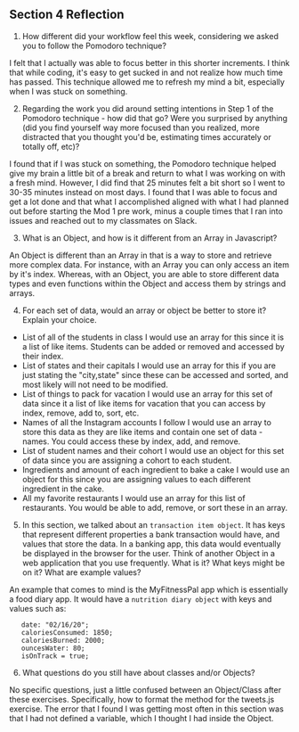 ## Section 4 Reflection

1. How different did your workflow feel this week, considering we asked you to follow the Pomodoro technique?

I felt that I actually was able to focus better in this shorter increments.  I think that while coding, it's easy to get sucked in and not realize how much time has passed.  This technique allowed me to refresh my mind a bit, especially when I was stuck on something.  

2. Regarding the work you did around setting intentions in Step 1 of the Pomodoro technique - how did that go? Were you surprised by anything (did you find yourself way more focused than you realized, more distracted that you thought you'd be, estimating times accurately or totally off, etc)?


I found that if I was stuck on something, the Pomodoro technique helped give my brain a little bit of a break and return to what I was working on with a fresh mind.  However, I did find that 25 minutes felt a bit short so I went to 30-35 minutes instead on most days.  I found that I was able to focus and get a lot done and that what I accomplished aligned with what I had planned out before starting the Mod 1 pre work, minus a couple times that I ran into issues and reached out to my classmates on Slack.    


3. What is an Object, and how is it different from an Array in Javascript?

An Object is different than an Array in that is a way to store and retrieve more complex data.  For instance, with an Array you can only access an item by it's index.  Whereas, with an Object, you are able to store different data types and even functions within the Object and access them by strings and arrays.


4. For each set of data, would an array or object be better to store it? Explain your choice.

  * List of all of the students in class
I would use an array for this since it is a list of like items.  Students can be added or removed and accessed by their index.
  * List of states and their capitals
I would use an array for this if you are just stating the "city,state" since these can be accessed and sorted, and most likely will not need to be modified.
  * List of things to pack for vacation
I would use an array for this set of data since it a list of like items for vacation that you can access by index, remove, add to, sort, etc.
  * Names of all the Instagram accounts I follow
I would use an array to store this data as they are like items and contain one set of data - names.  You could access these by index, add, and remove.
  * List of student names and their cohort
I would use an object for this set of data since you are assigning a cohort to each student.
  * Ingredients and amount of each ingredient to bake a cake
I would use an object for this since you are assigning values to each different ingredient in the cake.  
  * All my favorite restaurants
I would use an array for this list of restaurants. You would be able to add, remove, or sort these in an array.


5. In this section, we talked about an `transaction item object`. It has keys that represent different properties a bank transaction would have, and values that store the data. In a banking app, this data would eventually be displayed in the browser for the user. Think of another Object in a web application that you use frequently. What is it? What keys might be on it? What are example values?

An example that comes to mind is the MyFitnessPal app which is essentially a food diary app.  It would have a `nutrition diary object` with keys and values such as:
 ```
    date: "02/16/20";
    caloriesConsumed: 1850;
    caloriesBurned: 2000;
    ouncesWater: 80;
    isOnTrack = true;
```
6. What questions do you still have about classes and/or Objects?

No specific questions, just a little confused between an Object/Class after these exercises. Specifically, how to format the method for the tweets.js exercise.  The error that I found I was getting most often in this section was that I had not defined a variable, which I thought I had inside the Object.
